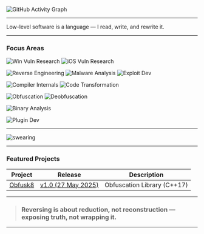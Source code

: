 ![GitHub Activity Graph](https://github-readme-activity-graph.vercel.app/graph?username=x86byte&theme=tokyo-night)

---

Low-level software is a language — I read, write, and rewrite it.


---

### Focus Areas

![Win Vuln Research](https://img.shields.io/badge/Windows%20Vulnerability%20Researching-Kernel%2FUsermode-007ACC?style=flat-square)
![iOS Vuln Research](https://img.shields.io/badge/iOS%20Vulnerability%20Researching-Kernel%2FUsermode-a843f2?style=flat-square)

![Reverse Engineering](https://img.shields.io/badge/Reverse%20Engineering-Static%20%26%20Dynamic-8e44ad?style=flat-square)
![Malware Analysis](https://img.shields.io/badge/Malware%20Research-APT%20%26%20Obfuscation-e74c3c?style=flat-square)
![Exploit Dev](https://img.shields.io/badge/Exploitation-Kernel%20%7C%20Usermode-c0392b?style=flat-square)

![Compiler Internals](https://img.shields.io/badge/Compiler%20Internals-IR%20%26%20Backend-27ae60?style=flat-square)
![Code Transformation](https://img.shields.io/badge/Code%20Transformation-Obfuscation%20%26%20Optimization-2ecc71?style=flat-square)

![Obfuscation](https://img.shields.io/badge/Obfuscation-C%2FC%2B%2B%2FASM-9b59b6?style=flat-square)
![Deobfuscation](https://img.shields.io/badge/Deobfuscation-C%2FC%2B%2B%2FASM-d2527f?style=flat-square)

![Binary Analysis](https://img.shields.io/badge/Binary%20Analysis-Automated%20%7C%20Manual-f39c12?style=flat-square)

![Plugin Dev](https://img.shields.io/badge/Plugin%20Dev-IDA%20%7C%20WinDbg%20%7C%20x64dbg-6c5ce7?style=flat-square)

---



<p>
  <img src="https://github.com/user-attachments/assets/8b7d2d97-70d2-4adc-a331-9fbbb339e5d7" alt="swearing" />
</p>

---

### Featured Projects

| Project | Release | Description |
|---------|---------|-------------|
| [Obfusk8](https://github.com/x86byte/Obfusk8) | [v1.0 (27 May 2025)](https://github.com/x86byte/Obfusk8/releases) | Obfuscation Library (C++17) |

---

> ### Reversing is about reduction, not reconstruction — exposing truth, not wrapping it.

---
